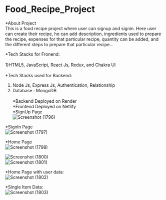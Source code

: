# Food_Recipe_Project
*About Project<br/>
This is a food recipe project where user can signup and signin. Here user can create their recipe, he can add description, ingredients used to prepare the recipe, expenses for that particular recipe, quantity can be added, and the different steps to prepare that particular recipe...<br/>

*Tech Stacks for Fronend:<br/><br/>
1)HTML5, JavaScript, React Js, Redux, and Chakra UI<br/><br/>
*Tech Stacks used for Backend:<br/>
1) Node Js, Express Js, Authentication, Relationship<br/>
2) Database : MongoDB<br/><br/>
*Backend Deployed on Render<br/>
*Frontend Deployed on Netlify<br/>
*SignUp Page<br/>
![Screenshot (1796)](https://user-images.githubusercontent.com/103936619/213402138-a56de378-39b6-47d9-9572-78e0f226c60b.png)<br/>

*SignIn Page<br/>
![Screenshot (1797)](https://user-images.githubusercontent.com/103936619/213402278-bb417c94-c558-4b15-90c3-ecb1e1cae7d8.png)<br/>

*Home Page<br/>
![Screenshot (1798)](https://user-images.githubusercontent.com/103936619/213402031-1a94b647-a4a9-4e4f-94e3-65f10e262a03.png)<br/>

![Screenshot (1800)](https://user-images.githubusercontent.com/103936619/213402424-8a5a4ab6-7a8c-420c-a079-9d56d239b33d.png)<br/>
![Screenshot (1801)](https://user-images.githubusercontent.com/103936619/213402467-cc551562-2951-4110-b955-4627acb49bc0.png)<br/>

*Home Page with user data:<br/>
![Screenshot (1802)](https://user-images.githubusercontent.com/103936619/213402598-54f0305c-71dc-4f46-8324-ebec197c5d6b.png)<br/>

*Single Item Data:<br/>
![Screenshot (1803)](https://user-images.githubusercontent.com/103936619/213402791-df45de18-cb39-49e5-b2a3-653973267c74.png)






